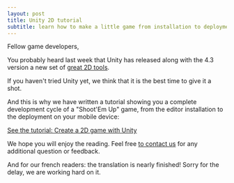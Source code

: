 ```yaml
---
layout: post
title: Unity 2D tutorial
subtitle: learn how to make a little game from installation to deployment
---
```


Fellow game developers,

You probably heard last week that Unity has released along with the 4.3 version a new set of [great 2D tools](http://unity3d.com/unity/whats-new).

If you haven't tried Unity yet, we think that it is the best time to give it a shot. 

And this is why we have written a tutorial showing you a complete development cycle of a "Shoot'Em Up" game, from the editor installation to the deployment on your mobile device:

[See the tutorial: Create a 2D game with Unity](http://pixelnest.io/tutorials/2d-game-unity/)

We hope you will enjoy the reading. Feel free [to contact us](http://pixelnest.io/contact/) for any additional question or feedback.

And for our french readers: the translation is nearly finished! Sorry for the delay, we are working hard on it. 
